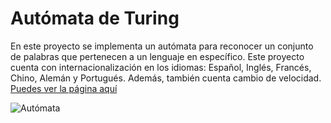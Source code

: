 
# Autómata de Turing
En este proyecto se implementa un autómata para reconocer un conjunto de palabras que pertenecen a un lenguaje en específico. Este proyecto cuenta con internacionalización en los idiomas: Español, Inglés, Francés, Chino, Alemán y Portugués. Además, también cuenta cambio de velocidad. [Puedes ver la página aquí](https://github.com/Jesusdrp09/Aut-mata)

![Autómata](https://github.com/Jesusdrp09/Autmata/blob/master/img/Automata.png)
